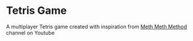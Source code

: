 # Tetris Game

A multiplayer Tetris game created with inspiration from [Meth Meth Method](https://www.youtube.com/channel/UC8A0M0eDttdB11MHxX58vXQ) channel on Youtube
